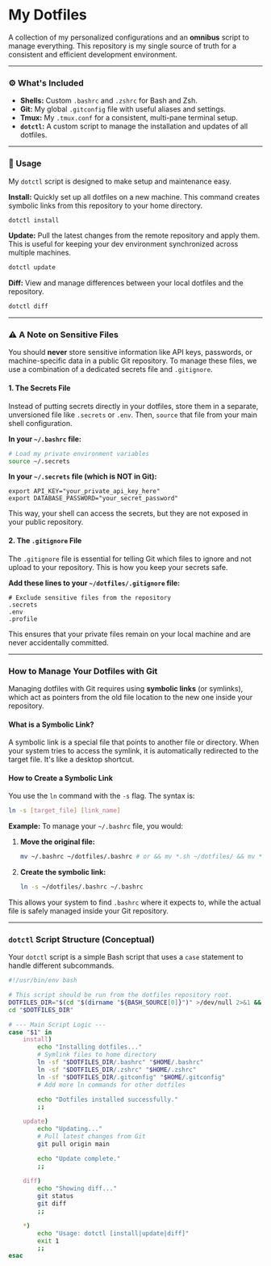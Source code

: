 # My Dotfiles

A collection of my personalized configurations and an **omnibus** script to manage everything. This repository is my single source of truth for a consistent and efficient development environment.

-----

### ⚙️ What's Included

  - **Shells:** Custom `.bashrc` and `.zshrc` for Bash and Zsh.
  - **Git:** My global `.gitconfig` file with useful aliases and settings.
  - **Tmux:** My `.tmux.conf` for a consistent, multi-pane terminal setup.
  - **`dotctl`:** A custom script to manage the installation and updates of all dotfiles.

-----

### 🚀 Usage

My `dotctl` script is designed to make setup and maintenance easy.

**Install:** Quickly set up all dotfiles on a new machine. This command creates symbolic links from this repository to your home directory.

```bash
dotctl install
```

**Update:** Pull the latest changes from the remote repository and apply them. This is useful for keeping your dev environment synchronized across multiple machines.

```bash
dotctl update
```

**Diff:** View and manage differences between your local dotfiles and the repository.

```bash
dotctl diff
```

-----

### ⚠️ A Note on Sensitive Files

You should **never** store sensitive information like API keys, passwords, or machine-specific data in a public Git repository. To manage these files, we use a combination of a dedicated secrets file and `.gitignore`.

#### 1\. The Secrets File

Instead of putting secrets directly in your dotfiles, store them in a separate, unversioned file like `.secrets` or `.env`. Then, `source` that file from your main shell configuration.

**In your `~/.bashrc` file:**

```bash
# Load my private environment variables
source ~/.secrets
```

**In your `~/.secrets` file (which is NOT in Git):**

```
export API_KEY="your_private_api_key_here"
export DATABASE_PASSWORD="your_secret_password"
```

This way, your shell can access the secrets, but they are not exposed in your public repository.

#### 2\. The `.gitignore` File

The `.gitignore` file is essential for telling Git which files to ignore and not upload to your repository. This is how you keep your secrets safe.

**Add these lines to your `~/dotfiles/.gitignore` file:**

```
# Exclude sensitive files from the repository
.secrets
.env
.profile
```

This ensures that your private files remain on your local machine and are never accidentally committed.

-----

### How to Manage Your Dotfiles with Git

Managing dotfiles with Git requires using **symbolic links** (or symlinks), which act as pointers from the old file location to the new one inside your repository.

#### What is a Symbolic Link?

A symbolic link is a special file that points to another file or directory. When your system tries to access the symlink, it is automatically redirected to the target file. It's like a desktop shortcut.

#### How to Create a Symbolic Link

You use the `ln` command with the `-s` flag. The syntax is:

```bash
ln -s [target_file] [link_name]
```

**Example:**
To manage your `~/.bashrc` file, you would:

1.  **Move the original file:**
    ```bash
    mv ~/.bashrc ~/dotfiles/.bashrc # or && mv *.sh ~/dotfiles/ && mv *.env ~/dotfiles/
    ```
2.  **Create the symbolic link:**
    ```bash
    ln -s ~/dotfiles/.bashrc ~/.bashrc
    ```

This allows your system to find `.bashrc` where it expects to, while the actual file is safely managed inside your Git repository.

-----

### `dotctl` Script Structure (Conceptual)

Your `dotctl` script is a simple Bash script that uses a `case` statement to handle different subcommands.

```bash
#!/usr/bin/env bash

# This script should be run from the dotfiles repository root.
DOTFILES_DIR="$(cd "$(dirname "${BASH_SOURCE[0]}")" >/dev/null 2>&1 && pwd)"
cd "$DOTFILES_DIR"

# --- Main Script Logic ---
case "$1" in
    install)
        echo "Installing dotfiles..."
        # Symlink files to home directory
        ln -sf "$DOTFILES_DIR/.bashrc" "$HOME/.bashrc"
        ln -sf "$DOTFILES_DIR/.zshrc" "$HOME/.zshrc"
        ln -sf "$DOTFILES_DIR/.gitconfig" "$HOME/.gitconfig"
        # Add more ln commands for other dotfiles

        echo "Dotfiles installed successfully."
        ;;

    update)
        echo "Updating..."
        # Pull latest changes from Git
        git pull origin main

        echo "Update complete."
        ;;
        
    diff)
        echo "Showing diff..."
        git status
        git diff
        ;;

    *)
        echo "Usage: dotctl [install|update|diff]"
        exit 1
        ;;
esac
```
